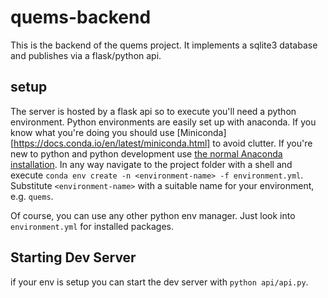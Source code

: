 # quems-backend
This is the backend of the quems project. It implements a sqlite3 database and publishes via a flask/python api.

## setup
The server is hosted by a flask api so to execute you'll need a python environment.
Python environments are easily set up with anaconda. If you know what you're doing
you should use [Miniconda][https://docs.conda.io/en/latest/miniconda.html] to avoid clutter. If you're
new to python and python development use [the normal Anaconda installation](https://docs.conda.io/projects/conda/en/latest/user-guide/install/).
In any way navigate to the project folder with a shell and execute `conda env create -n <environment-name> -f environment.yml`.
Substitute `<environment-name>` with a suitable name for your environment, e.g. `quems`.

Of course, you can use any other python env manager. Just look into `environment.yml` for installed packages.
## Starting Dev Server
if your env is setup you can start the dev server with `python api/api.py`.
